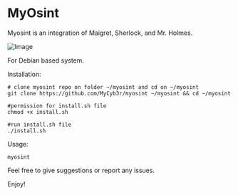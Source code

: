 # MyOsint 

  Myosint is an integration of Maigret, Sherlock, and Mr. Holmes.
  
  ![Image](https://github.com/user-attachments/assets/aaae7b34-65c2-4d71-9b78-80aae6dd2216)
    
  For Debian based system.

  
  Installation:

  ```console
  # clone myosint repo on folder ~/myosint and cd on ~/myosint
  git clone https://github.com/MyCyb3r/myosint ~/myosint && cd ~/myosint

  #permission for install.sh file
  chmod +x install.sh

  #run install.sh file
  ./install.sh
  ```
  Usage:
  ```console
  myosint
  ```
  Feel free to give suggestions or report any issues.
  
  Enjoy!
 

  
